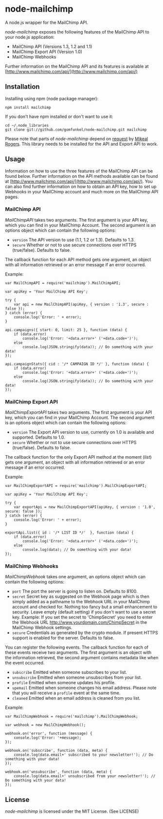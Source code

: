 # node-mailchimp

A node.js wrapper for the MailChimp API.

_node-mailchimp_ exposes the following features of the MailChimp API to your node.js application:
 
 * MailChimp API (Versions 1.3, 1.2 and 1.1)
 * MailChimp Export API (Version 1.0)
 * MailChimp Webhooks 

Further information on the MailChimp API and its features is available at [http://www.mailchimp.com/api/](http://www.mailchimp.com/api/)

## Installation

Installing using npm (node package manager):

    npm install mailchimp
    
If you don't have npm installed or don't want to use it:

    cd ~/.node_libraries
    git clone git://github.com/gomfunkel/node-mailchimp.git mailchimp

Please note that parts of _node-mailchimp_ depend on [request](http://github.com/mikeal/node-utils/tree/master/request) by [Mikeal Rogers](http://github.com/mikeal). This library needs to be installed for the API and Export API to work.

## Usage

Information on how to use the three features of the MailChimp API can be found below. Further information on the API methods available can be found at [http://www.mailchimp.com/api/](http://www.mailchimp.com/api/). You can also find further information on how to obtain an API key, how to set up Webhooks in your MailChimp account and much more on the MailChimp API pages.

### MailChimp API

_MailChimpAPI_ takes two arguments. The first argument is your API key, which you can find in your MailChimp Account. The second argument is an options object which can contain the following options:

 * `version` The API version to use (1.1, 1.2 or 1.3). Defaults to 1.3.
 * `secure` Whether or not to use secure connections over HTTPS (true/false). Defaults to false.
 
The callback function for each API method gets one argument, an object with all information retrieved or an error message if an error occurred.

Example:

    var MailChimpAPI = require('mailchimp').MailChimpAPI;
    
    var apiKey = 'Your MailChimp API Key';
    
    try { 
        var api = new MailChimpAPI(apiKey, { version : '1.3', secure : false });
    } catch (error) {
        console.log('Error: ' + error);
    }
    
    api.campaigns({ start: 0, limit: 25 }, function (data) {
        if (data.error)
            console.log('Error: '+data.error+' ('+data.code+')');
        else
            console.log(JSON.stringify(data)); // Do something with your data!
    });
    
    api.campaignStats({ cid : '/* CAMPAIGN ID */' }, function (data) {
        if (data.error)
            console.log('Error: '+data.error+' ('+data.code+')');
        else
            console.log(JSON.stringify(data)); // Do something with your data!
    });
    
### MailChimp Export API

_MailChimpExportAPI_ takes two arguments. The first argument is your API key, which you can find in your MailChimp Account. The second argument is an options object which can contain the following options:

 * `version` The Export API version to use, currently on 1.0 is available and supported. Defaults to 1.0.
 * `secure` Whether or not to use secure connections over HTTPS (true/false). Defaults to false.
 
The callback function for the only Export API method at the moment (_list_) gets one argument, an object with all information retrieved or an error message if an error occurred. 

Example:

    var MailChimpExportAPI = require('mailchimp').MailChimpExportAPI;
    
    var apiKey = 'Your MailChimp API Key';

    try { 
        var exportApi = new MailChimpExportAPI(apiKey, { version : '1.0', secure: false });
    } catch (error) {
        console.log('Error: ' + error);
    }

    exportApi.list({ id : '/* LIST ID */'  }, function (data) {
        if (data.error)
            console.log('Error: '+data.error+' ('+data.code+')');
        else
            console.log(data); // Do something with your data!
    });
    
### MailChimp Webhooks

_MailChimpWebhook_ takes one argument, an options object which can contain the following options:

 * `port` The port the server is going to listen on. Defaults to 8100.
 * `secret` Secret key as suggested on the Webhook page which is then simply added as a pathname to the Webhook URL in your MailChimp account and checked for. Nothing too fancy but a small enhancement to security. Leave empty (default setting) if you don't want to use a secret key. Example: If you set the secret to 'ChimpSecret' you need to enter the Webhook URL http://www.yourdomain.com/ChimpSecret in the MailChimp Webhook settings.
 * `secure` Credentials as generated by the crypto module. If present HTTPS support is enabled for the server. Defaults to false. 

You can register the following events. The callback function for each of these events receive two arguments. The first argument is an object with the information retrieved, the second argument contains metadata like when the event occurred.

 * `subscribe` Emitted when someone subscribes to your list.
 * `unsubscribe` Emitted when someone unsubscribes from your list.
 * `profile` Emitted when someone updates his profile.
 * `upemail` Emitted when someone changes his email address. Please note that you will receive a `profile` event at the same time.
 * `cleaned` Emitted when an email address is cleaned from you list.
  
Example:

    var MailChimpWebhook = require('mailchimp').MailChimpWebhook;
    
    var webhook = new MailChimpWebhook();
    
    webhook.on('error', function (message) {
        console.log('Error: '+message);
    });
    
    webhook.on('subscribe', function (data, meta) {
        console.log(data.email+' subscribed to your newsletter!'); // Do something with your data!
    });
    
    webhook.on('unsubscribe', function (data, meta) {
        console.log(data.email+' unsubscribed from your newsletter!'); // Do something with your data!
    });
    
## License

_node-mailchimp_ is licensed under the MIT License. (See LICENSE) 